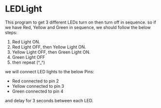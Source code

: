 # LEDLight

This program to get 3 different LEDs turn on then turn off in sequence.
so if we have Red, Yellow and Green in sequence, we should follow the below steps:
1. Red Light ON. 
2. Red Light OFF, then Yellow Light ON. 
3. Yellow Light OFF, then Green Light ON. 
4. Green Light OFF
5. then repeat (^_^)

we will connect LED lights to the below Pins:
- Red connected to pin 2
- Yellow connected to pin 3
- Green connected to pin 4

and delay for 3 seconds between each LED.
